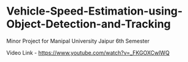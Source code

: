 # Vehicle-Speed-Estimation-using-Object-Detection-and-Tracking
Minor Project for Manipal University Jaipur 6th Semester 

Video Link - https://www.youtube.com/watch?v=_FKGOXCwlWQ
